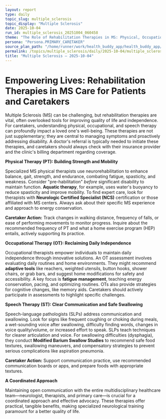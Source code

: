 ```yaml
---
layout: report
type: daily
topic_slug: multiple_sclerosis
topic_display: "Multiple Sclerosis"
date: 2025-10-04
run_id: multiple_sclerosis_20251004_060458
theme: "The Role of Rehabilitation Therapies in MS: Physical, Occupational, and Speech Therapy"
persona: "Persona.PRIMARY_CARETAKER"
source_plan_path: "/home/runner/work/health_buddy_app/health_buddy_app/.results/multiple_sclerosis/weekly_plan/2025-09-29/plan.json"
permalink: /topics/multiple_sclerosis/daily/2025-10-04/multiple_sclerosis_20251004_060458/
title: "Multiple Sclerosis — 2025-10-04"
---
```


# Empowering Lives: Rehabilitation Therapies in MS Care for Patients and Caretakers

Multiple Sclerosis (MS) can be challenging, but rehabilitation therapies are vital, often overlooked tools for improving quality of life and independence. For caretakers, understanding physical, occupational, and speech therapy can profoundly impact a loved one's well-being. These therapies are not just supplementary; they are central to managing symptoms and proactively addressing disability. A doctor's referral is typically needed to initiate these therapies, and caretakers should always check with their insurance provider and the clinic's billing department regarding coverage.

**Physical Therapy (PT): Building Strength and Mobility**

Specialized MS physical therapists use neurorehabilitation to enhance balance, gait, strength, and endurance, combating fatigue, spasticity, and weakness. Consider "pre-habilitation" *before* significant disability to maintain function. **Aquatic therapy**, for example, uses water's buoyancy to reduce spasticity and improve mobility. To find expert care, look for therapists with **Neurologic Certified Specialist (NCS)** certification or those affiliated with MS centers. Always ask about their specific MS experience and approach to energy conservation.

**Caretaker Action:** Track changes in walking distance, frequency of falls, or ease of performing movements to monitor progress. Inquire about the recommended frequency of PT and what a home exercise program (HEP) entails, actively supporting its practice.

**Occupational Therapy (OT): Reclaiming Daily Independence**

Occupational therapists empower individuals to maintain daily independence through innovative solutions. An OT assessment involves evaluating daily routines and home environments. They might recommend **adaptive tools** like reachers, weighted utensils, button hooks, shower chairs, or grab bars, and suggest home modifications for safety and accessibility. A key focus is **fatigue management**, teaching energy conservation, pacing, and optimizing routines. OTs also provide strategies for cognitive changes, like memory aids. Caretakers should actively participate in assessments to highlight specific challenges.

**Speech Therapy (ST): Clear Communication and Safe Swallowing**

Speech-language pathologists (SLPs) address communication and swallowing. Look for signs like frequent coughing or choking during meals, a wet-sounding voice after swallowing, difficulty finding words, changes in voice quality/volume, or increased effort to speak. SLPs teach techniques for clearer articulation and voice. For swallowing difficulties (dysphagia), they conduct **Modified Barium Swallow Studies** to recommend safe food textures, swallowing maneuvers, and compensatory strategies to prevent serious complications like aspiration pneumonia.

**Caretaker Action:** Support communication practice, use recommended communication boards or apps, and prepare foods with appropriate textures.

**A Coordinated Approach**

Maintaining open communication with the entire multidisciplinary healthcare team—neurologist, therapists, and primary care—is crucial for a coordinated approach and effective advocacy. These therapies offer practical, tangible benefits, making specialized neurological training paramount for a better quality of life.
